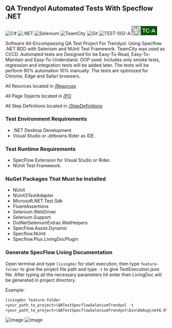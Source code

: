 ## QA Trendyol Automated Tests With Specflow .NET

 ![C#](https://img.shields.io/badge/C%23-000000?style=for-the-badge&logo=c-sharp&logoColor=white)
 ![.NET](https://img.shields.io/badge/.NET-000000?style=for-the-badge&logo=dotnet&logoColor=white)
 ![Selenium](https://img.shields.io/badge/Selenium-000000?style=for-the-badge&logo=Selenium&logoColor=white)
 ![TeamCity](https://img.shields.io/badge/TeamCity-000000?style=for-the-badge&logo=TeamCity&logoColor=white)
 ![Git](https://img.shields.io/badge/GIT-000000?style=for-the-badge&logo=git&logoColor=white)
 ![TEST-002-A](https://img.shields.io/badge/TEST%20002%20A-000000?style=for-the-badge&logo=null&logoColor=white)
<a href="https://github.com/Berkantyuks/QA-Project-Test-Classification-Mark#test-class-a" rel="tc-a"><img width="79px" style="border-width: 0;" src="https://github.com/Berkantyuks/QA-Project-Test-Classification-Mark/blob/main/TCM-114x40/114x40-tc-a.png" alt="tc-a" /></a>

<p>Software All-Encompassing QA Test Project For Trendyol. Using Specflow .NET BDD with Selenium and NUnit Test Framework. TeamCity was used as CI/CD. Automated tests are Designed for be Easy-To-Read, Easy-To-Maintain and Easy-To-Understand. OOP used. Includes only smoke tests, regression and integration tests will be added later.
The tests will be perform 90% automation 10% manually. The tests are optimized for Chrome, Edge and Safari browsers.</p>

<p>All Resorces located in <a href="https://github.com/Berkantyuks/QATestSpecflowSeleniumTrendyol/tree/master/QATestSpecflowSeleniumTrendyol/Resources">/Resorces</a></p>
<p>All Page Opjects located in <a href="https://github.com/Berkantyuks/QATestSpecflowSeleniumTrendyol/tree/master/QATestSpecflowSeleniumTrendyol/PO">/PO</a></p>
<p>All Step Definitions located in <a href="https://github.com/Berkantyuks/QATestSpecflowSeleniumTrendyol/tree/master/QATestSpecflowSeleniumTrendyol/StepDefinitions">/StepDefinitions</a></p>

### Test Environment Requirements
- .NET Desktop Development.
- Visual Studio or Jetbrains Rider as IDE.

### Test Runtime Requirements
- SpecFlow Extension for Visual Studio or Rider.
- NUnit Test Framework.

### NuGet Packages That Must be Installed
- NUnit
- NUnit3TestAdapter
- Microsoft.NET.Test.Sdk
- FluentAssertions
- Selenium.WebDriver
- Selenium.Support
- DotNetSeleniumExtras.WaitHelpers
- SpecFlow.Assist.Dynamic
- Specflow.NUnit
- Specflow.Plus.LivingDocPlugin

### Generate SpecFlow Living Documentation
Open terminal and type  ```livingdoc``` for start execution, then type  ```feature-folder``` to give the project file path and type ```-t``` to give TestExecution.json file. After typing all the necessary parameters hit enter then LivingDoc will be generated in project directory.

Example:
 ```
livingdoc feature-folder <your_path_to_project>\QATestSpecflowSeleniumTrendyol -t <your_path_to_project>\QATestSpecflowSeleniumTrendyol\bin\Debug\net6.0\TestExecution.json
 ```

![image](https://user-images.githubusercontent.com/61010367/179406154-11d4d498-f723-47a3-b93e-13282e45b7ca.png)
![image](https://user-images.githubusercontent.com/61010367/179406171-cd0a3cd3-aa0d-4845-9fc8-3601abad4381.png)




